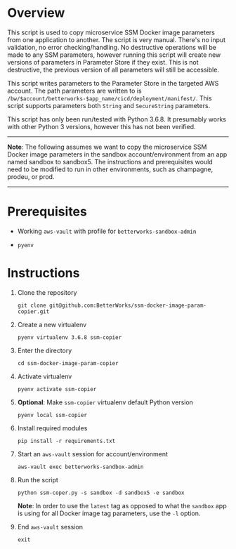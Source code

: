 # Overview

This script is used to copy microservice SSM Docker image parameters from one application to another. The script is very manual. There's no input validation, no error checking/handling. No destructive operations will be made to any SSM parameters, however running this script will create new versions of parameters in Parameter Store if they exist. This is not destructive, the previous version of all parameters will still be accessible.

This script writes parameters to the Parameter Store in the targeted AWS account. The path parameters are written to is `/bw/$account/betterworks-$app_name/cicd/deployment/manifest/`. This script supports parameters both `String` and `SecureString` parameters. 

This script has only been run/tested with Python 3.6.8. It presumably works with other Python 3 versions, however this has not been verified.

---

**Note**: The following assumes we want to copy the microservice SSM Docker image parameters in the sandbox account/environment from an app named sandbox to sandbox5. The instructions and prerequisites would need to be modified to run in other environments, such as champagne, prodeu, or prod.

---

# Prerequisites

* Working `aws-vault` with profile for `betterworks-sandbox-admin`

* `pyenv`

# Instructions

1. Clone the repository

    `git clone git@github.com:BetterWorks/ssm-docker-image-param-copier.git`

2. Create a new virtualenv

   `pyenv virtualenv 3.6.8 ssm-copier`

3. Enter the directory

    `cd ssm-docker-image-param-copier`

4. Activate virtualenv

    `pyenv activate ssm-copier`

5. **Optional**: Make `ssm-copier` virtualenv default Python version

    `pyenv local ssm-copier`

6. Install required modules

    `pip install -r requirements.txt`

7. Start an `aws-vault` session for account/environment

    `aws-vault exec betterworks-sandbox-admin`

8. Run the script

    `python ssm-coper.py -s sandbox -d sandbox5 -e sandbox`
    
    **Note**: In order to use the `latest` tag as opposed to what the `sandbox` app is using for all Docker image tag parameters, use the `-l` option.

9. End `aws-vault` session

    `exit`

